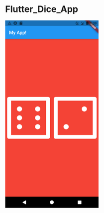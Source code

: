 # Flutter_Dice_App


<img src="https://github.com/patzu/Flutter_Dice_App/blob/main/Screenshot_20210518_183938.png" width=300 height=600>
